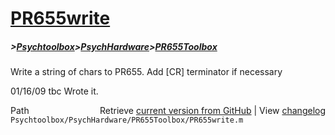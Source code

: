 # [PR655write](PR655write)
##### >[Psychtoolbox](Psychtoolbox)>[PsychHardware](PsychHardware)>[PR655Toolbox](PR655Toolbox)

Write a string of chars to PR655. Add [CR] terminator if necessary  
  
01/16/09    tbc   Wrote it.  
  




<div class="code_header" style="text-align:right;">
  <span style="float:left;">Path&nbsp;&nbsp;</span> <span class="counter">Retrieve <a href=
  "https://raw.github.com/Psychtoolbox-3/Psychtoolbox-3/beta/Psychtoolbox/PsychHardware/PR655Toolbox/PR655write.m">current version from GitHub</a> | View <a href=
  "https://github.com/Psychtoolbox-3/Psychtoolbox-3/commits/beta/Psychtoolbox/PsychHardware/PR655Toolbox/PR655write.m">changelog</a></span>
</div>
<div class="code">
  <code>Psychtoolbox/PsychHardware/PR655Toolbox/PR655write.m</code>
</div>

